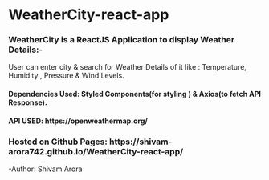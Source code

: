 # WeatherCity-react-app
<h3>WeatherCity is a ReactJS Application to display Weather Details:-</h3>
<p>User can enter city & search for Weather Details of it like : Temperature, Humidity , Pressure & Wind Levels.</p>
<h4>Dependencies Used: Styled Components(for styling ) & Axios(to fetch API Response). </h4>
<h4>API USED: https://openweathermap.org/ </h4>
<h3>Hosted on Github Pages: https://shivam-arora742.github.io/WeatherCity-react-app/ </h3>
<p>-Author: Shivam Arora</p>


